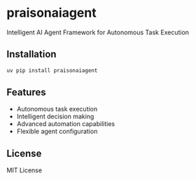 # praisonaiagent

Intelligent AI Agent Framework for Autonomous Task Execution

## Installation

```bash
uv pip install praisonaiagent
```

## Features

- Autonomous task execution
- Intelligent decision making
- Advanced automation capabilities
- Flexible agent configuration

## License

MIT License
